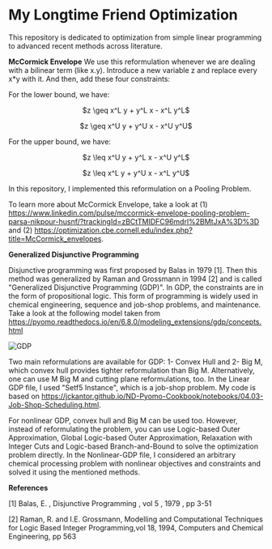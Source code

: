 # My Longtime Friend Optimization
This repository is dedicated to optimization from simple linear programming to advanced recent methods across literature.

**McCormick Envelope**
We use this reformulation whenever we are dealing with a bilinear term (like x.y). Introduce a new variable z and replace every x*y with it. And then, add these four constraints:

For the lower bound, we have:

<p align="center">$z \geq x^L y + y^L x - x^L y^L$<p>

<p align="center">$z \geq x^U y + y^U x - x^U y^U$<p>

For the upper bound, we have:

<p align="center">$z \leq x^U y + y^L x - x^U y^L$<p>

<p align="center">$z \leq x^L y + y^U x - x^L y^U$<p>

In this repository, I implemented this reformulation on a Pooling Problem.

To learn more about McCormick Envelope, take a look at (1) https://www.linkedin.com/pulse/mccormick-envelope-pooling-problem-parsa-nikpour-husnf/?trackingId=zBCtTMIDFC96mdrl%2BMtJxA%3D%3D and (2) https://optimization.cbe.cornell.edu/index.php?title=McCormick_envelopes.


  
**Generalized Disjunctive Programming** 

Disjunctive programming was first proposed by Balas in 1979 [1]. Then this method was generalized by Raman and Grossmann in 1994 [2] and is called "Generalized Disjunctive Programming (GDP)". In GDP, the constraints are in the form of propositional logic. This form of programming is widely used in chemical engineering, sequence and job-shop problems, and maintenance. Take a look at the following model taken from https://pyomo.readthedocs.io/en/6.8.0/modeling_extensions/gdp/concepts.html


![GDP](https://github.com/user-attachments/assets/d8d59d41-cc4f-4839-a069-906b85d85deb)

Two main reformulations are available for GDP: 1- Convex Hull and 2- Big M, which convex hull provides tighter reformulation than Big M. Alternatively, one can use M Big M and cutting plane reformulations, too. In the Linear GDP file, I used "Setf5 Instance", which is a job-shop problem. My code is based on https://jckantor.github.io/ND-Pyomo-Cookbook/notebooks/04.03-Job-Shop-Scheduling.html.

For nonlinear GDP, convex hull and Big M can be used too. However, instead of reformulating the problem, you can use Logic-based Outer Approximation, Global Logic-based Outer Approximation, Relaxation with Integer Cuts and Logic-based Branch-and-Bound to solve the optimization problem directly. In the Nonlinear-GDP file, I considered an arbitrary chemical processing problem with nonlinear objectives and constraints and solved it using the mentioned methods.










**References**

[1] Balas, E. , Disjunctive Programming , vol 5 , 1979 , pp 3-51

[2] Raman, R. and I.E. Grossmann, Modelling and Computational Techniques for Logic Based Integer Programming,vol 18, 1994, Computers and Chemical Engineering, pp 563
